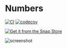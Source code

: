 # Numbers

[![CI](https://github.com/ubuntu-flutter-community/numbers/actions/workflows/ci.yaml/badge.svg)](https://github.com/ubuntu-flutter-community/numbers/actions/workflows/ci.yaml)
[![codecov](https://codecov.io/gh/ubuntu-flutter-community/numbers/branch/main/graph/badge.svg?token=4QMIAPKRQ5)](https://codecov.io/gh/ubuntu-flutter-community/numbers)

[![Get it from the Snap Store](https://snapcraft.io/static/images/badges/en/snap-store-black.svg)](https://snapcraft.io/numbers)

![screenshot](https://raw.githubusercontent.com/ubuntu-flutter-community/numbers/main/screenshot.png)
